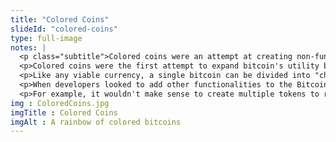 ```yaml
--- 
title: "Colored Coins"
slideId: "colored-coins"
type: full-image
notes: |
  <p class="subtitle">Colored coins were an attempt at creating non-fungible tokens. The implication of colored coins for block sizes and chain use.</p>
  <p>Colored coins were the first attempt to expand bitcoin's utility beyond the simple transfer of value. Normal bitcoins are divisible to many decimal places. One bitcoin can be divided into smaller units, especially useful considering bitcoin's high price. It simply wouldn't be practical if you could only transfer a whole bitcoin at once.</p>
  <p>Like any viable currency, a single bitcoin can be divided into "change". Without this functionality, a peer-to-peer cash transfer system would likely not be able to function properly. It would be like trying to pay for a $20 product with a $100 bill without the ability to get your $80 in change.</p>
  <p>When developers looked to add other functionalities to the Bitcoin blockchain, one of the first things they incorporated were units known as colored coins. They realized that if they could create tokens that could not be divisible, or non-fungible, in order to represent real-world assets that cannot be divided.</p>
  <p>For example, it wouldn't make sense to create multiple tokens to represent the deed to one house. You would need a different type of non-fungible token, or NFTs, in order to represent nondivisible assets. If this could be accomplished, then the Bitcoin blockchain could function as a decentralized digital asset manager.</p>
img : ColoredCoins.jpg
imgTitle : Colored Coins
imgAlt : A rainbow of colored bitcoins
---
```


